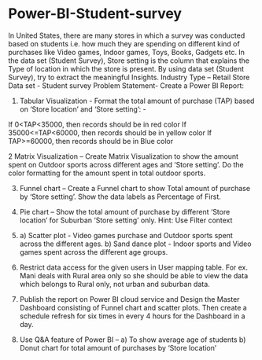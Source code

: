 # Power-BI-Student-survey

In United States, there are many stores in which a survey was conducted based on students i.e.
how much they are spending on different kind of purchases like Video games, Indoor games, Toys,
Books, Gadgets etc. In the data set (Student Survey), Store setting is the column that explains the Type
of location in which the store is present. By using data set (Student Survey), try to extract the
meaningful Insights.
Industry Type – Retail Store
Data set - Student survey
Problem Statement- Create a Power BI Report:
1. Tabular Visualization - Format the total amount of purchase (TAP) based on ‘Store location’ and ‘Store
setting’: -

If 0<TAP<35000, then records should be in red color
If 35000<=TAP<60000, then records should be in yellow color
If TAP>=60000, then records should be in Blue color

2 Matrix Visualization – Create Matrix Visualization to show the amount spent on Outdoor sports across
different ages and ‘Store setting’. Do the color formatting for the amount spent in total outdoor sports.

3. Funnel chart – Create a Funnel chart to show Total amount of purchase by ‘Store setting’. Show the
data labels as Percentage of First.

4. Pie chart – Show the total amount of purchase by different ‘Store location’ for Suburban ‘Store setting’
only. Hint: Use Filter context

5. a) Scatter plot - Video games purchase and Outdoor sports spent across the different ages.
b) Sand dance plot - Indoor sports and Video games spent across the different age groups.

6. Restrict data access for the given users in User mapping table. For ex. Mani deals with Rural area only
so she should be able to view the data which belongs to Rural only, not urban and suburban data.

7. Publish the report on Power BI cloud service and Design the Master Dashboard consisting of Funnel
chart and scatter plots. Then create a schedule refresh for six times in every 4 hours for the Dashboard in
a day.
8. Use Q&A feature of Power BI –
a) To show average age of students
b) Donut chart for total amount of purchases by ‘Store location’
